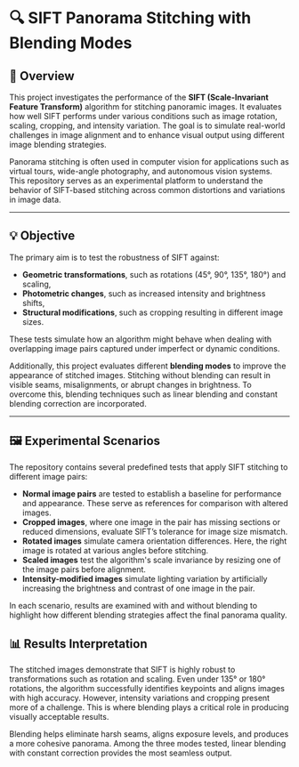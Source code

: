 # 🔍 SIFT Panorama Stitching with Blending Modes

## 🧠 Overview
This project investigates the performance of the **SIFT (Scale-Invariant Feature Transform)** algorithm for stitching panoramic images. It evaluates how well SIFT performs under various conditions such as image rotation, scaling, cropping, and intensity variation. The goal is to simulate real-world challenges in image alignment and to enhance visual output using different image blending strategies.

Panorama stitching is often used in computer vision for applications such as virtual tours, wide-angle photography, and autonomous vision systems. This repository serves as an experimental platform to understand the behavior of SIFT-based stitching across common distortions and variations in image data.

---

## 💡 Objective
The primary aim is to test the robustness of SIFT against:
- **Geometric transformations**, such as rotations (45°, 90°, 135°, 180°) and scaling,
- **Photometric changes**, such as increased intensity and brightness shifts,
- **Structural modifications**, such as cropping resulting in different image sizes.

These tests simulate how an algorithm might behave when dealing with overlapping image pairs captured under imperfect or dynamic conditions.

Additionally, this project evaluates different **blending modes** to improve the appearance of stitched images. Stitching without blending can result in visible seams, misalignments, or abrupt changes in brightness. To overcome this, blending techniques such as linear blending and constant blending correction are incorporated.

---

## 🖼️ Experimental Scenarios
The repository contains several predefined tests that apply SIFT stitching to different image pairs:

- **Normal image pairs** are tested to establish a baseline for performance and appearance. These serve as references for comparison with altered images.
- **Cropped images**, where one image in the pair has missing sections or reduced dimensions, evaluate SIFT’s tolerance for image size mismatch.
- **Rotated images** simulate camera orientation differences. Here, the right image is rotated at various angles before stitching.
- **Scaled images** test the algorithm's scale invariance by resizing one of the image pairs before alignment.
- **Intensity-modified images** simulate lighting variation by artificially increasing the brightness and contrast of one image in the pair.

In each scenario, results are examined with and without blending to highlight how different blending strategies affect the final panorama quality.

## 📊 Results Interpretation
The stitched images demonstrate that SIFT is highly robust to transformations such as rotation and scaling. Even under 135° or 180° rotations, the algorithm successfully identifies keypoints and aligns images with high accuracy. However, intensity variations and cropping present more of a challenge. This is where blending plays a critical role in producing visually acceptable results.

Blending helps eliminate harsh seams, aligns exposure levels, and produces a more cohesive panorama. Among the three modes tested, linear blending with constant correction provides the most seamless output.


